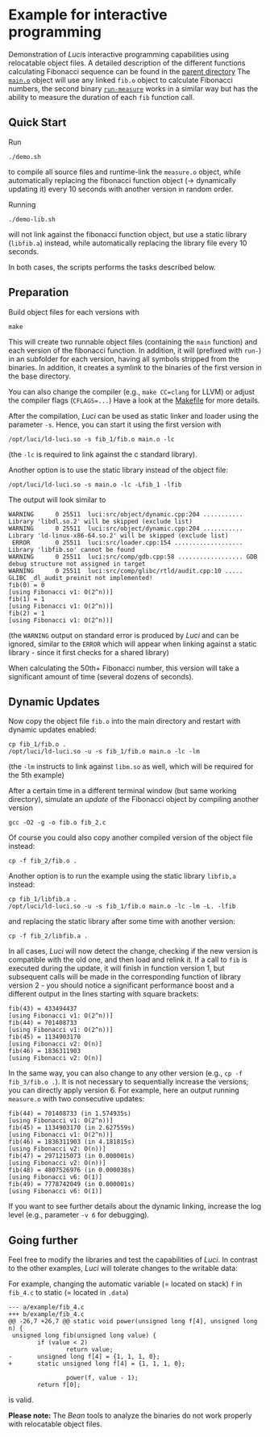 Example for interactive programming
===================================

Demonstration of *Luci*s interactive programming capabilities using relocatable object files.
A detailed description of the different functions calculating Fibonacci sequence can be found in the [parent directory](../README.md)
The [`main.o`](main.c) object will use any linked `fib.o` object to calculate Fibonacci numbers, the second binary [`run-measure`](measure.c) works in a similar way but has the ability to measure the duration of each `fib` function call.


Quick Start
-----------

Run

    ./demo.sh

to compile all source files and runtime-link the `measure.o` object, while automatically replacing the fibonacci function object (→ dynamically updating it) every 10 seconds with another version in random order.

Running

    ./demo-lib.sh

will not link against the fibonacci function object, but use a static library (`libfib.a`) instead, while automatically replacing the library file every 10 seconds.

In both cases, the scripts performs the tasks described below.


Preparation
-----------

Build object files for each versions with

    make

This will create two runnable object files (containing the `main` function) and each version of the fibonacci function. In addition, it will (prefixed with `run-`) in an subfolder for each version, having all symbols stripped from the binaries.
In addition, it creates a symlink to the binaries of the first version in the base directory.

You can also change the compiler (e.g., `make CC=clang` for LLVM) or adjust the compiler flags (`CFLAGS=...`)
Have a look at the [Makefile](Makefile) for more details.


After the compilation, *Luci* can be used as static linker and loader using the parameter `-s`.
Hence, you can start it using the first version with

    /opt/luci/ld-luci.so -s fib_1/fib.o main.o -lc

(the `-lc` is required to link against the c standard library).

Another option is to use the static library instead of the object file:

    /opt/luci/ld-luci.so -s main.o -lc -Lfib_1 -lfib

The output will look similar to

    WARNING      0 25511  luci:src/object/dynamic.cpp:204 ........... Library 'libdl.so.2' will be skipped (exclude list)
    WARNING      0 25511  luci:src/object/dynamic.cpp:204 ........... Library 'ld-linux-x86-64.so.2' will be skipped (exclude list)
     ERROR       0 25511  luci:src/loader.cpp:154 ................... Library 'libfib.so' cannot be found
    WARNING      0 25511  luci:src/comp/gdb.cpp:58 .................. GDB debug structure not assigned in target
    WARNING      0 25511  luci:src/comp/glibc/rtld/audit.cpp:10 ..... GLIBC _dl_audit_preinit not implemented!
    fib(0) = 0
    [using Fibonacci v1: O(2^n))]
    fib(1) = 1
    [using Fibonacci v1: O(2^n))]
    fib(2) = 1
    [using Fibonacci v1: O(2^n))]

(the `WARNING` output on standard error is produced by *Luci* and can be ignored, similar to the `ERROR` which will appear when linking against a static library - since it first checks for a shared library)

When calculating the 50th+ Fibonacci number, this version will take a significant amount of time (several dozens of seconds).


Dynamic Updates
---------------

Now copy the object file `fib.o` into the main directory and restart with dynamic updates enabled:

    cp fib_1/fib.o .
    /opt/luci/ld-luci.so -u -s fib_1/fib.o main.o -lc -lm

(the `-lm` instructs to link against `libm.so` as well, which will be required for the 5th example)

After a certain time in a different terminal window (but same working directory), simulate an *update* of the Fibonacci object by compiling another version

    gcc -O2 -g -o fib.o fib_2.c

Of course you could also copy another compiled version of the object file instead:

    cp -f fib_2/fib.o .


Another option is to run the example using the static library `libfib,a` instead:

    cp fib_1/libfib.a .
    /opt/luci/ld-luci.so -u -s fib_1/fib.o main.o -lc -lm -L. -lfib

and replacing the static library after some time with another version:

    cp -f fib_2/libfib.a .


In all cases, *Luci* will now detect the change, checking if the new version is compatible with the old one, and then load and relink it.
If a call to `fib` is executed during the update, it will finish in function version 1, but subsequent calls will be made in the corresponding function of library version 2 - you should notice a significant performance boost and a different output in the lines starting with square brackets:

    fib(43) = 433494437
    [using Fibonacci v1: O(2^n))]
    fib(44) = 701408733
    [using Fibonacci v1: O(2^n))]
    fib(45) = 1134903170
    [using Fibonacci v2: O(n)]
    fib(46) = 1836311903
    [using Fibonacci v2: O(n)]

In the same way, you can also change to any other version (e.g., `cp -f fib_3/fib.o .`).
It is not necessary to sequentially increase the versions; you can directly apply version 6. For example, here an output running `measure.o` with two consecutive updates:

    fib(44) = 701408733 (in 1.574935s)
    [using Fibonacci v1: O(2^n))]
    fib(45) = 1134903170 (in 2.627559s)
    [using Fibonacci v1: O(2^n))]
    fib(46) = 1836311903 (in 4.181815s)
    [using Fibonacci v2: O(n))]
    fib(47) = 2971215073 (in 0.000001s)
    [using Fibonacci v2: O(n))]
    fib(48) = 4807526976 (in 0.000038s)
    [using Fibonacci v6: O(1)]
    fib(49) = 7778742049 (in 0.000001s)
    [using Fibonacci v6: O(1)]

If you want to see further details about the dynamic linking, increase the log level  (e.g., parameter `-v 6` for debugging).


Going further
-------------

Feel free to modify the libraries and test the capabilities of *Luci*.
In contrast to the other examples, *Luci* will tolerate changes to the writable data:

For example, changing the automatic variable (= located on stack) `f` in `fib_4.c` to static (= located in `.data`)

    --- a/example/fib_4.c
    +++ b/example/fib_4.c
    @@ -26,7 +26,7 @@ static void power(unsigned long f[4], unsigned long n) {
     unsigned long fib(unsigned long value) {
            if (value < 2)
                    return value;
    -       unsigned long f[4] = {1, 1, 1, 0};
    +       static unsigned long f[4] = {1, 1, 1, 0};

                    power(f, value - 1);
            return f[0];

is valid.

**Please note:** The *Bean* tools to analyze the binaries do not work properly with relocatable object files.
